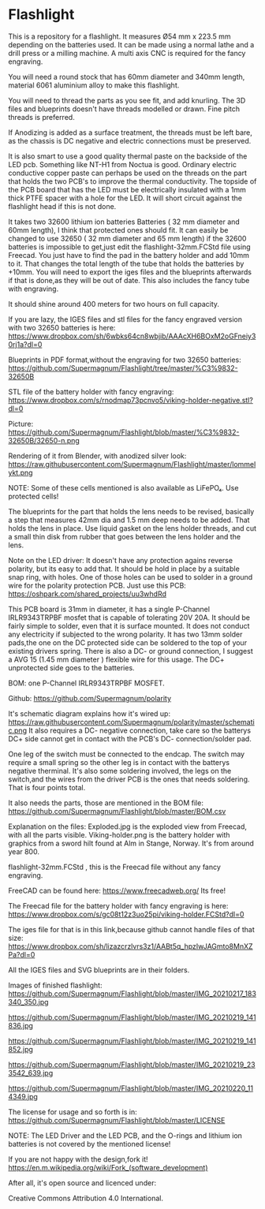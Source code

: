 # Flashlight
This is a repository for a flashlight.
It measures Ø54 mm x 223.5 mm depending on the batteries used.
It can be made using a normal lathe and a drill press or a milling machine.
A multi axis CNC is required for the fancy engraving.

You will need a round stock that has 60mm diameter and 340mm length, 
material 6061 aluminium alloy to make this flashlight.

You will need to thread the parts as you see fit, and add knurling.
The 3D files and blueprints doesn't have threads modelled or drawn.
Fine pitch threads is preferred.

If Anodizing is added as a surface treatment, the threads must be left bare, as the chassis is DC negative and electric connections must be preserved.

It is also smart to use a good quality  thermal paste on the backside of the LED pcb. Something like NT-H1 from Noctua is good.
Ordinary electric conductive copper paste can perhaps be used on the threads on the part that holds the two PCB's to improve the thermal conductivity.
The topside of the PCB board that has the LED must be electrically insulated with a 1mm thick PTFE spacer with a hole for the LED.
It will short circuit against the flashlight head if this is not done.

It takes two 32600 lithium ion batteries Batteries ( 32 mm diameter and 60mm length), I think that protected ones should fit.
It can easily be changed to use 32650 ( 32 mm diameter and 65 mm length) if the 32600 batteries is impossible to get,just edit the flashlight-32mm.FCStd file using Freecad.
You just have to find the pad in the battery holder and add 10mm to it. That changes the total length of the tube that holds the batteries by +10mm.
You will need to export the iges files and the blueprints afterwards if that is done,as they will be out of date.
This also includes the fancy tube with engraving.

It should shine around 400 meters for two hours on full capacity.


If you are lazy, the IGES files and stl files for the fancy engraved version with two 32650 batteries is here:
https://www.dropbox.com/sh/6wbks64cn8wbjib/AAAcXH6BOxM2oGFneiy30rj1a?dl=0

Blueprints in PDF format,without the engraving for two 32650 batteries:
https://github.com/Supermagnum/Flashlight/tree/master/%C3%9832-32650B

STL file of the battery holder with fancy engraving:
https://www.dropbox.com/s/rnodmap73pcnvo5/viking-holder-negative.stl?dl=0

Picture:
https://github.com/Supermagnum/Flashlight/blob/master/%C3%9832-32650B/32650-n.png

Rendering of it from Blender, with anodized silver look:
https://raw.githubusercontent.com/Supermagnum/Flashlight/master/lommelykt.png

NOTE: Some of these cells mentioned is also available as LiFePO₄.
Use protected cells!

The blueprints for the part that holds the lens needs to be revised, basically a step that measures 42mm dia and 1.5 mm deep needs to be added. That holds the lens in place.
Use liquid gasket on the lens holder threads, and cut a small thin disk from rubber that goes between the lens holder and the lens.

Note on the LED driver: It doesn't have any protection agains reverse polarity, but its easy to add that.
It should be hold in place by a suitable snap ring, with holes. One of those holes can be used to solder in a ground wire for the polarity protection PCB.
Just use this PCB:
https://oshpark.com/shared_projects/uu3whdRd

This PCB board is 31mm in diameter, it has a single P-Channel IRLR9343TRPBF mosfet that is capable of tolerating 20V 20A. It should be fairly simple to solder, even that it is surface mounted. It does not conduct any electricity if subjected to the wrong polarity. It has two 13mm solder pads,the one on the DC protected side can be soldered to the top of your existing drivers spring. There is also a DC- or ground connection, I suggest a AVG 15 (1.45 mm diameter ) flexible wire for this usage. The DC+ unprotected side goes to the batteries.

BOM: one P-Channel IRLR9343TRPBF MOSFET.

Github: https://github.com/Supermagnum/polarity

It's schematic diagram explains how it's wired up:
https://raw.githubusercontent.com/Supermagnum/polarity/master/schematic.png
It also requires a DC- negative connection, take care so the batterys DC+ side cannot get in contact with the PCB's DC- connection/solder pad.

One leg of the switch must be connected to the endcap. The switch may require a small spring so the other leg is in contact with the batterys negative therminal.
It's also some soldering involved, the legs on the switch,and the wires from the driver PCB is the ones that needs soldering.
That is four points total.

It also needs the parts, those are mentioned in the BOM file:
https://github.com/Supermagnum/Flashlight/blob/master/BOM.csv

Explanation on the files:
Exploded.jpg is the exploded view from Freecad, with all the parts visible.
Viking-holder.png is the battery holder with graphics from a sword hilt found at Alm in Stange, Norway. It's from around year 800.

flashlight-32mm.FCStd , this is the Freecad file without any fancy engraving.

FreeCAD can be found here:
https://www.freecadweb.org/
Its free!

The Freecad file for the battery holder with fancy engraving is here:
https://www.dropbox.com/s/gc08t12z3uo25pi/viking-holder.FCStd?dl=0


The iges file for that is in this link,because github cannot handle files of that size:
https://www.dropbox.com/sh/lizazcrzlvrs3z1/AABt5q_hpzIwJAGmto8MnXZPa?dl=0


All the IGES files and SVG blueprints are in their folders.

Images of finished flashlight:
https://github.com/Supermagnum/Flashlight/blob/master/IMG_20210217_183340_350.jpg

https://github.com/Supermagnum/Flashlight/blob/master/IMG_20210219_141836.jpg

https://github.com/Supermagnum/Flashlight/blob/master/IMG_20210219_141852.jpg

https://github.com/Supermagnum/Flashlight/blob/master/IMG_20210219_233542_639.jpg

https://github.com/Supermagnum/Flashlight/blob/master/IMG_20210220_114349.jpg

The license for usage and so forth is in:
https://github.com/Supermagnum/Flashlight/blob/master/LICENSE

NOTE: The LED Driver and the LED PCB, and the O-rings and lithium ion batteries is not covered by the mentioned license!

If you are not happy with the design,fork it!
https://en.m.wikipedia.org/wiki/Fork_(software_development)

After all, it's open source and licenced under: 

Creative Commons Attribution 4.0 International.

